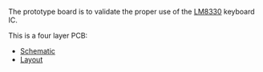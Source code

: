 
The prototype board is to validate the proper use of the
[LM8330](https://www.ti.com/lit/ds/symlink/lm8330.pdf) keyboard IC.

This is a four layer PCB:

* [Schematic](Schematic.pdf)
* [Layout](Layout.pdf)
